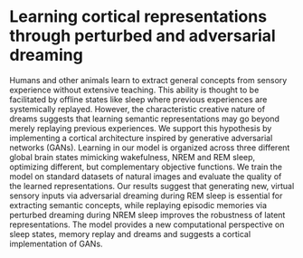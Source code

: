 
# Learning cortical representations through perturbed and adversarial dreaming

Humans and other animals learn to extract general concepts from sensory experience without extensive teaching. This ability is thought to be facilitated by offline states like sleep where previous experiences are systemically replayed. However, the characteristic creative nature of dreams suggests that learning semantic representations may go beyond merely replaying previous experiences. We support this hypothesis by implementing a cortical architecture inspired by generative adversarial networks (GANs). Learning in our model is organized across three different global brain states mimicking wakefulness, NREM and REM sleep, optimizing different, but complementary objective functions. We train the model on standard datasets of natural images and evaluate the quality of the learned representations. Our results suggest that generating new, virtual sensory inputs via adversarial dreaming during REM sleep is essential for extracting semantic concepts, while replaying episodic memories via perturbed dreaming during NREM sleep improves the robustness of latent representations. The model provides a new computational perspective on sleep states, memory replay and dreams and suggests a cortical implementation of GANs.


